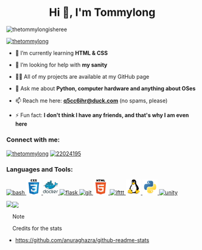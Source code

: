   
<h1 align="center">Hi 👋, I'm Tommylong</h1>
<p align="left"> <img src="https://komarev.com/ghpvc/?username=thetommylongisheree&label=Profile%20views&color=0e75b6&style=flat" alt="thetommylongisheree" /> </p>

<p align="left"> <a href="https://twitter.com/thetommylong" target="blank"><img src="https://img.shields.io/twitter/follow/thetommylong?logo=twitter&style=for-the-badge" alt="thetommylong" /></a> </p>

- 🌱 I’m currently learning **HTML & CSS**

- 🤝 I’m looking for help with **my sanity**

- 👨‍💻 All of my projects are available at my GitHub page

- 💬 Ask me about **Python, computer hardware and anything about OSes**

- 📫 Reach me here: **q5cc6ihr@duck.com** (no spams, please)

- ⚡ Fun fact: **I don't think I have any friends, and that's why I am even here**

<h3 align="left">Connect with me:</h3>
<p align="left">
<a href="https://twitter.com/thetommylong" target="blank"><img align="center" src="https://raw.githubusercontent.com/rahuldkjain/github-profile-readme-generator/master/src/images/icons/Social/twitter.svg" alt="thetommylong" height="30" width="40" /></a>
<a href="https://stackoverflow.com/users/22024195" target="blank"><img align="center" src="https://raw.githubusercontent.com/rahuldkjain/github-profile-readme-generator/master/src/images/icons/Social/stack-overflow.svg" alt="22024195" height="30" width="40" /></a>
</p>

<h3 align="left">Languages and Tools:</h3>
<p align="left"> <a href="https://www.gnu.org/software/bash/" target="_blank" rel="noreferrer"> <img src="https://www.vectorlogo.zone/logos/gnu_bash/gnu_bash-icon.svg" alt="bash" width="40" height="40"/> </a> <a href="https://www.w3schools.com/css/" target="_blank" rel="noreferrer"> <img src="https://raw.githubusercontent.com/devicons/devicon/master/icons/css3/css3-original-wordmark.svg" alt="css3" width="40" height="40"/> </a> <a href="https://www.docker.com/" target="_blank" rel="noreferrer"> <img src="https://raw.githubusercontent.com/devicons/devicon/master/icons/docker/docker-original-wordmark.svg" alt="docker" width="40" height="40"/> </a> <a href="https://flask.palletsprojects.com/" target="_blank" rel="noreferrer"> <img src="https://www.vectorlogo.zone/logos/pocoo_flask/pocoo_flask-icon.svg" alt="flask" width="40" height="40"/> </a> <a href="https://git-scm.com/" target="_blank" rel="noreferrer"> <img src="https://www.vectorlogo.zone/logos/git-scm/git-scm-icon.svg" alt="git" width="40" height="40"/> </a> <a href="https://www.w3.org/html/" target="_blank" rel="noreferrer"> <img src="https://raw.githubusercontent.com/devicons/devicon/master/icons/html5/html5-original-wordmark.svg" alt="html5" width="40" height="40"/> </a> <a href="https://ifttt.com/" target="_blank" rel="noreferrer"> <img src="https://www.vectorlogo.zone/logos/ifttt/ifttt-ar21.svg" alt="ifttt" width="40" height="40"/> </a> <a href="https://www.linux.org/" target="_blank" rel="noreferrer"> <img src="https://raw.githubusercontent.com/devicons/devicon/master/icons/linux/linux-original.svg" alt="linux" width="40" height="40"/> </a> <a href="https://www.python.org" target="_blank" rel="noreferrer"> <img src="https://raw.githubusercontent.com/devicons/devicon/master/icons/python/python-original.svg" alt="python" width="40" height="40"/> </a> <a href="https://unity.com/" target="_blank" rel="noreferrer"> <img src="https://www.vectorlogo.zone/logos/unity3d/unity3d-icon.svg" alt="unity" width="40" height="40"/> </a> </p>

<img height=200 align="left" src="https://github-readme-stats.vercel.app/api/top-langs?username=thetommylongisheree&show_icons=true&locale=en&layout=compact&theme=transparent&hide=css,html" />
<img height=200 align="center" src="https://github-readme-stats.vercel.app/api?username=thetommylongisheree&show_icons=true&locale=en&theme=transparent&hide_rank=true&show=discussions_started,discussions_answered&hide=prs,stars" />

> [!NOTE]
> Credits for the stats
> - https://github.com/anuraghazra/github-readme-stats
